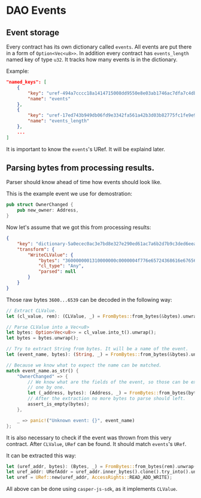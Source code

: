 # DAO Events

## Event storage

Every contract has its own dictionary called `events`.
All events are put there in a form of `Option<Vec<u8>>`.
In addition every contract has `events_length` named key of type `u32`.
It tracks how many events is in the dictionary.

Example:
```json
"named_keys": [
    {
        "key": "uref-494a7cccc18a1414715008dd9550e8e03ab1746ac7dfa7c4db3e39460d9c8151-007",
        "name": "events"
    },
    {
        "key": "uref-17ed743b949db06fd9e3342fa561a42b3d03b82775fc1fe9e9e793dec09e1dff-007",
        "name": "events_length"
    },
    ...
]
```

It is important to know the `events`'s URef. It will be explaind later.

## Parsing bytes from processing results.

Parser should know ahead of time how events should look like.

This is the example event we use for demostration:

```rust
pub struct OwnerChanged {
    pub new_owner: Address,
}
```

Now let's assume that we got this from processing results:
```json
{
    "key": "dictionary-5a0ecec0ac3e7bd8e327e290ed61ac7a6b2d7b9c3ded6eeaaee4fea9b9e34add",
    "transform": {
        "WriteCLValue": {
            "bytes": "3600000001310000000c0000004f776e65724368616e676564003b4ffcfb21411ced5fc1560c3f6ffed86f4885e5ea05cde49d90962a48a14d950d0e0320000000494a7cccc18a1414715008dd9550e8e03ab1746ac7dfa7c4db3e39460d9c81514000000031316461366431663736316464663962646234633964366535333033656264343166363138353864306135363437613161376266653038396266393231626539",
            "cl_type": "Any",
            "parsed": null
        }
    }
}
```

Those raw bytes `3600...6539` can be decoded in the following way:

```rust
// Extract CLValue.
let (cl_value, rem): (CLValue, _) = FromBytes::from_bytes(&bytes).unwrap();

// Parse CLValue into a Vec<u8>
let bytes: Option<Vec<u8>> = cl_value.into_t().unwrap();
let bytes = bytes.unwrap();

// Try to extract String from bytes. It will be a name of the event.
let (event_name, bytes): (String, _) = FromBytes::from_bytes(&bytes).unwrap();

// Because we know what to expect the name can be matched.
match event_name.as_str() {
    "OwnerChanged" => {
        // We know what are the fields of the event, so those can be extracted
        // one by one.
        let (_address, bytes): (Address, _) = FromBytes::from_bytes(bytes).unwrap();
        // After the extraction no more bytes to parse should left.
        assert_is_empty(bytes);
    },

    _ => panic!("Unknown event: {}", event_name)
};
```

It is also necessary to check if the event was thrown from this very contract.
After `CLValue`, `URef` can be found.
It should match `events`'s `URef`.

It can be extracted this way:
```rust
let (uref_addr, bytes): (Bytes, _) = FromBytes::from_bytes(rem).unwrap();
let uref_addr: URefAddr = uref_addr.inner_bytes().clone().try_into().unwrap();
let uref = URef::new(uref_addr, AccessRights::READ_ADD_WRITE);
```

All above can be done using `casper-js-sdk`, as it implements `CLValue`.
